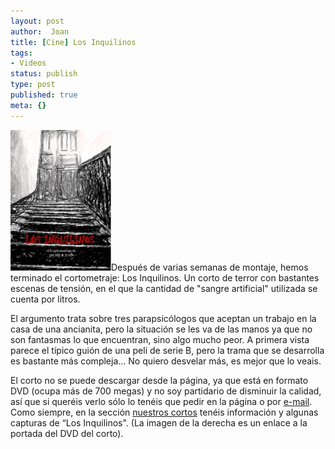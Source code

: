 ```yaml
---
layout: post
author:  Joan
title: [Cine] Los Inquilinos
tags:
- Videos
status: publish
type: post
published: true
meta: {}
---
```

<a href="../images_posts/inquilinos-dvd.jpg"><img src="../images_posts/inquilinos.jpg" alt="Inquilinos" class="alignright" /></a>Después de varias semanas de montaje, hemos terminado el cortometraje: Los Inquilinos. Un corto de terror con bastantes escenas de tensión, en el que la cantidad de "sangre artificial" utilizada se cuenta por litros. 

El argumento trata sobre tres parapsicólogos que aceptan un trabajo en la casa de una ancianita, pero la situación se les va de las manos ya que no son fantasmas lo que encuentran, sino algo mucho peor. A primera vista parece el típico guión de una peli de serie B, pero la trama que se desarrolla es bastante más compleja... No quiero desvelar más, es mejor que lo veais.

El corto no se puede descargar desde la página, ya que está en formato DVD (ocupa más de 700 megas) y no soy partidario de disminuir la calidad, así que si queréis verlo sólo lo tenéis que pedir en la página o por <a href="/autores.php">e-mail</a>.  Como siempre, en la sección <a href="/cortos.php">nuestros cortos</a> tenéis información y algunas capturas de &#8220;Los Inquilinos". (La imagen de la derecha es un enlace a la portada del DVD del corto).

